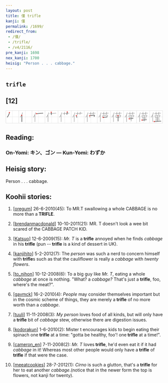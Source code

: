 ```yaml
---
layout: post
title: 僅 trifle
kanji: 僅
permalink: /1699/
redirect_from:
 - /僅/
 - /trifle/
 - /v4/2116/
pre_kanji: 1698
nex_kanji: 1700
heisig: "Person . . . cabbage."
---
```


## `trifle`

## [12]

<div class="stroke"><img src="../images/E58385.png" /></div>

## Reading:

### On-Yomi: キン、ゴン &mdash; Kun-Yomi: わずか

## Heisig story:

Person . . . cabbage.

## Koohii stories:

1) [<a href="http://kanji.koohii.com/profile/oregum">oregum</a>] 26-6-2010(45): To MR.T swallowing a whole CABBAGE is no more than a<strong> TRIFLE</strong>.

2) [<a href="http://kanji.koohii.com/profile/brendanmacdonald">brendanmacdonald</a>] 10-10-2011(21): MR. T doesn&#039;t look a wee bit scared of the CABBAGE PATCH KID.

3) [<a href="http://kanji.koohii.com/profile/Katsuo">Katsuo</a>] 12-6-2009(15): <em>Mr. T</em> is a<strong> trifle</strong> annoyed when he finds <em>cabbage</em> in his<strong> trifle</strong> (pun --<strong> trifle</strong> is a kind of dessert in UK).

4) [<a href="http://kanji.koohii.com/profile/kanjihito">kanjihito</a>] 5-2-2012(7): The <em>person</em> was such a nerd to concern himself with<strong> trifle</strong>s such as that the cauliflower is really a <em>cabbage</em> with <em>twenty flowers</em>.

5) [<a href="http://kanji.koohii.com/profile/to_nihon">to_nihon</a>] 10-12-2008(6): To a big guy like <em>Mr. T</em>, eating a whole <em>cabbage</em> at once is nothing. &quot;What? a <em>cabbage?</em> That&#039;s just a <strong>trifle</strong>, foo, where&#039;s the meat?&quot;.

6) [<a href="http://kanji.koohii.com/profile/gavmck">gavmck</a>] 16-2-2010(4): <em>People</em> may consider themselves important but in the cosmic scheme of things, they are merely a<strong> trifle</strong> of no more worth than a <em>cabbage</em>.

7) [<a href="http://kanji.koohii.com/profile/tuuli">tuuli</a>] 11-11-2008(3): <em>My person</em> loves food of all kinds, but will only have a<strong> trifle</strong> bit of <em>cabbage</em> stew, otherwise there are digestion issues.

8) [<a href="http://kanji.koohii.com/profile/kodorakun">kodorakun</a>] 1-6-2010(2): Mister t encourages kids to begin eating their spinach one<strong> trifle</strong> at a time: &quot;gotta be healthy, foo&#039;! one<strong> trifle</strong> at a time!&quot;.

9) [<a href="http://kanji.koohii.com/profile/cameron_en">cameron_en</a>] 7-11-2008(2): <em>Mr. T</em> loves<strong> trifle</strong>, he&#039;d even eat it if it had <em>cabbage</em> in it! Whereas most other people would only have a<strong> trifle</strong> of<strong> trifle</strong> if that were the case.

10) [<a href="http://kanji.koohii.com/profile/meeatcookies">meeatcookies</a>] 28-7-2012(1): <em>Cirno</em> is such a glutton, that&#039;s a<strong> trifle</strong> for her to eat another <em>cabbage</em>.(notice that in the newer form the top is flowers, not kanji for twenty).
